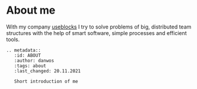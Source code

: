 # About me

With my company [useblocks](https://useblocks.com) I try to solve problems of big, distributed 
team structures with the help of smart software, simple processes and efficient tools.


```{eval-rst}
.. metadata::
   :id: ABOUT
   :author: danwos
   :tags: about
   :last_changed: 20.11.2021
   
   Short introduction of me
```
